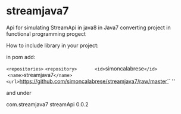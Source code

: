 # streamjava7
Api for simulating StreamApi in java8 in Java7 converting project in functional programming progect

How to include library in your project:

in pom add:

`<repositories>`
        `<repository>`
            `<id>`simoncalabrese`</id>`
                `<name>`streamjava7`</name>`
                `<url>`https://github.com/simoncalabrese/streamjava7/raw/master`</url>`
        '</repository>'
 </repositories>
 
 and under <dependecies>
 
  <dependency>
       <groupId>com.streamjava7</groupId>
       <artifactId>streamApi</artifactId>
       <version>0.0.2</version>
  </dependency>
